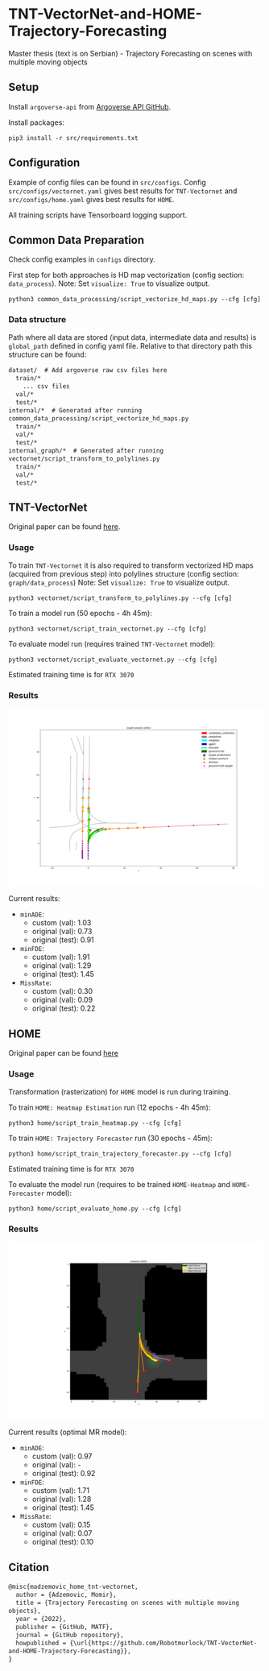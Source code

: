 # TNT-VectorNet-and-HOME-Trajectory-Forecasting

Master thesis (text is on Serbian) - Trajectory Forecasting on scenes with multiple moving objects

## Setup

Install `argoverse-api` from [Argoverse API GitHub](https://github.com/argoai/argoverse-api).

Install packages:

```
pip3 install -r src/requirements.txt
```

## Configuration

Example of config files can be found in `src/configs`. Config `src/configs/vectornet.yaml` gives best results for `TNT-Vectornet` and `src/configs/home.yaml` gives
best results for `HOME`. 

All training scripts have Tensorboard logging support.

## Common Data Preparation

Check config examples in `configs` directory.

First step for both approaches is HD map vectorization (config section: `data_process`). Note: Set `visualize: True` to visualize output.

```
python3 common_data_processing/script_vectorize_hd_maps.py --cfg [cfg]
```

### Data structure

Path where all data are stored (input data, intermediate data and results) is `global_path` defined in config yaml file. Relative to that
directory path this structure can be found:

```
dataset/  # Add argoverse raw csv files here
  train/*
    ... csv files
  val/*
  test/*
internal/*  # Generated after running common_data_processing/script_vectorize_hd_maps.py
  train/*
  val/*
  test/*
internal_graph/*  # Generated after running vectornet/script_transform_to_polylines.py
  train/*
  val/*
  test/*
```

## TNT-VectorNet

Original paper can be found [here](https://arxiv.org/abs/2008.08294).



### Usage

To train `TNT-Vectornet` it is also required to transform vectorized HD maps (acquired from previous step) into polylines structure (config section: `graph/data_process`)
Note: Set `visualize: True` to visualize output.

```
python3 vectornet/script_transform_to_polylines.py --cfg [cfg]
```

To train a model run (50 epochs - 4h 45m):

```
python3 vectornet/script_train_vectornet.py --cfg [cfg]
```

To evaluate model run (requires trained `TNT-Vectornet` model):

```
python3 vectornet/script_evaluate_vectornet.py --cfg [cfg]
```

Estimated training time is for `RTX 3070`

### Results

![vectornet-example](https://github.com/Robotmurlock/TNT-VectorNet-and-HOME-Trajectory-Forecasting/blob/main/thesis/images/result_MIA_10454.png)

Current results:

- `minADE`: 
    - custom (val): 1.03
    - original (val): 0.73
    - original (test): 0.91
- `minFDE`:
    - custom (val): 1.91
    - original (val): 1.29
    - original (test): 1.45
- `MissRate`:
    - custom (val): 0.30
    - original (val): 0.09
    - original (test): 0.22

## HOME

Original paper can be found [here](https://arxiv.org/abs/2105.10968)

### Usage
Transformation (rasterization) for `HOME` model is run during training.

To train `HOME: Heatmap Estimation` run (12 epochs - 4h 45m):

```
python3 home/script_train_heatmap.py --cfg [cfg]
```

To train `HOME: Trajectory Forecaster` run (30 epochs - 45m):

```
python3 home/script_train_trajectory_forecaster.py --cfg [cfg]
```

Estimated training time is for `RTX 3070`

To evaluate the model run (requires to be trained `HOME-Heatmap` and `HOME-Forecaster` model):

```
python3 home/script_evaluate_home.py --cfg [cfg]
```

### Results

![vectornet-example](https://github.com/Robotmurlock/TNT-VectorNet-and-HOME-Trajectory-Forecasting/blob/main/thesis/images/home_MIA_10454.png)

Current results (optimal MR model):

- `minADE`: 
    - custom (val): 0.97
    - original (val): -
    - original (test): 0.92
- `minFDE`:
    - custom (val): 1.71
    - original (val): 1.28
    - original (test): 1.45
- `MissRate`:
    - custom (val): 0.15
    - original (val): 0.07
    - original (test): 0.10

## Citation

```
@misc{madzemovic_home_tnt-vectornet,
  author = {Adzemovic, Momir},
  title = {Trajectory Forecasting on scenes with multiple moving objects},
  year = {2022},
  publisher = {GitHub, MATF},
  journal = {GitHub repository},
  howpublished = {\url{https://github.com/Robotmurlock/TNT-VectorNet-and-HOME-Trajectory-Forecasting}},
}
```